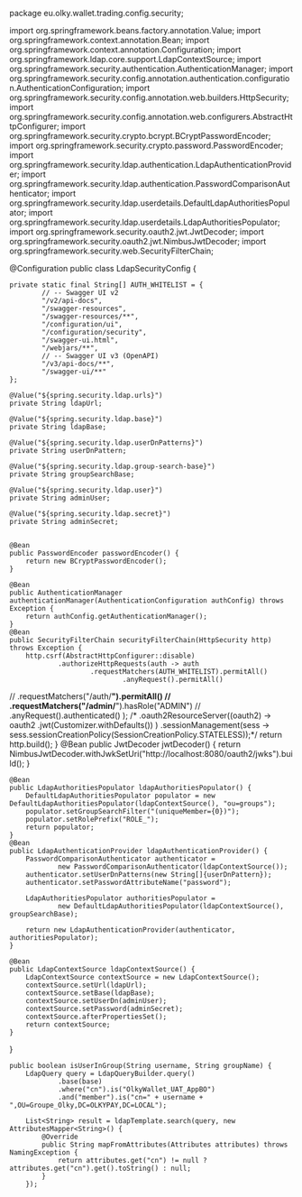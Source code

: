 
package eu.olky.wallet.trading.config.security;


import org.springframework.beans.factory.annotation.Value;
import org.springframework.context.annotation.Bean;
import org.springframework.context.annotation.Configuration;
import org.springframework.ldap.core.support.LdapContextSource;
import org.springframework.security.authentication.AuthenticationManager;
import org.springframework.security.config.annotation.authentication.configuration.AuthenticationConfiguration;
import org.springframework.security.config.annotation.web.builders.HttpSecurity;
import org.springframework.security.config.annotation.web.configurers.AbstractHttpConfigurer;
import org.springframework.security.crypto.bcrypt.BCryptPasswordEncoder;
import org.springframework.security.crypto.password.PasswordEncoder;
import org.springframework.security.ldap.authentication.LdapAuthenticationProvider;
import org.springframework.security.ldap.authentication.PasswordComparisonAuthenticator;
import org.springframework.security.ldap.userdetails.DefaultLdapAuthoritiesPopulator;
import org.springframework.security.ldap.userdetails.LdapAuthoritiesPopulator;
import org.springframework.security.oauth2.jwt.JwtDecoder;
import org.springframework.security.oauth2.jwt.NimbusJwtDecoder;
import org.springframework.security.web.SecurityFilterChain;


@Configuration
public class LdapSecurityConfig {

    private static final String[] AUTH_WHITELIST = {
            // -- Swagger UI v2
            "/v2/api-docs",
            "/swagger-resources",
            "/swagger-resources/**",
            "/configuration/ui",
            "/configuration/security",
            "/swagger-ui.html",
            "/webjars/**",
            // -- Swagger UI v3 (OpenAPI)
            "/v3/api-docs/**",
            "/swagger-ui/**"
    };

    @Value("${spring.security.ldap.urls}")
    private String ldapUrl;

    @Value("${spring.security.ldap.base}")
    private String ldapBase;

    @Value("${spring.security.ldap.userDnPatterns}")
    private String userDnPattern;

    @Value("${spring.security.ldap.group-search-base}")
    private String groupSearchBase;

    @Value("${spring.security.ldap.user}")
    private String adminUser;

    @Value("${spring.security.ldap.secret}")
    private String adminSecret;


    @Bean
    public PasswordEncoder passwordEncoder() {
        return new BCryptPasswordEncoder();
    }

    @Bean
    public AuthenticationManager authenticationManager(AuthenticationConfiguration authConfig) throws Exception {
        return authConfig.getAuthenticationManager();
    }
    @Bean
    public SecurityFilterChain securityFilterChain(HttpSecurity http) throws Exception {
        http.csrf(AbstractHttpConfigurer::disable)
                .authorizeHttpRequests(auth -> auth
                        .requestMatchers(AUTH_WHITELIST).permitAll()
                                .anyRequest().permitAll()
//                      .requestMatchers("/auth/**").permitAll()
//                      .requestMatchers("/admin/**").hasRole("ADMIN")
//                        .anyRequest().authenticated()
                );
 /*               .oauth2ResourceServer((oauth2) -> oauth2
                        .jwt(Customizer.withDefaults())
                )
                .sessionManagement(sess -> sess.sessionCreationPolicy(SessionCreationPolicy.STATELESS));*/
        return http.build();
    }
    @Bean
    public JwtDecoder jwtDecoder() {
        return NimbusJwtDecoder.withJwkSetUri("http://localhost:8080/oauth2/jwks").build();
    }


    @Bean
    public LdapAuthoritiesPopulator ldapAuthoritiesPopulator() {
        DefaultLdapAuthoritiesPopulator populator = new DefaultLdapAuthoritiesPopulator(ldapContextSource(), "ou=groups");
        populator.setGroupSearchFilter("(uniqueMember={0})");
        populator.setRolePrefix("ROLE_");
        return populator;
    }
    @Bean
    public LdapAuthenticationProvider ldapAuthenticationProvider() {
        PasswordComparisonAuthenticator authenticator =
                new PasswordComparisonAuthenticator(ldapContextSource());
        authenticator.setUserDnPatterns(new String[]{userDnPattern});
        authenticator.setPasswordAttributeName("password");

        LdapAuthoritiesPopulator authoritiesPopulator =
                new DefaultLdapAuthoritiesPopulator(ldapContextSource(), groupSearchBase);

        return new LdapAuthenticationProvider(authenticator, authoritiesPopulator);
    }

    @Bean
    public LdapContextSource ldapContextSource() {
        LdapContextSource contextSource = new LdapContextSource();
        contextSource.setUrl(ldapUrl);
        contextSource.setBase(ldapBase);
        contextSource.setUserDn(adminUser);
        contextSource.setPassword(adminSecret);
        contextSource.afterPropertiesSet();
        return contextSource;
    }
}




    public boolean isUserInGroup(String username, String groupName) {
        LdapQuery query = LdapQueryBuilder.query()
                .base(base)
                .where("cn").is("OlkyWallet_UAT_AppBO")
                .and("member").is("cn=" + username + ",OU=Groupe_Olky,DC=OLKYPAY,DC=LOCAL");

        List<String> result = ldapTemplate.search(query, new AttributesMapper<String>() {
            @Override
            public String mapFromAttributes(Attributes attributes) throws NamingException {
                return attributes.get("cn") != null ? attributes.get("cn").get().toString() : null;
            }
        });
